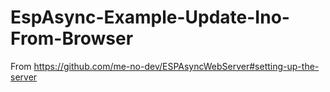 # EspAsync-Example-Update-Ino-From-Browser
From https://github.com/me-no-dev/ESPAsyncWebServer#setting-up-the-server
